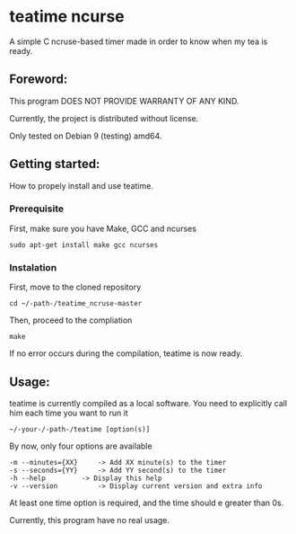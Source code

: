 # teatime ncurse

A simple C ncruse-based timer made in order to know when my tea is ready.

## Foreword:
This program DOES NOT PROVIDE WARRANTY OF ANY KIND.

Currently, the project is distributed without license.

Only tested on Debian 9 (testing) amd64.

## Getting started:

How to propely install and use teatime.

### Prerequisite

First, make sure you have Make, GCC and ncurses

`sudo apt-get install make gcc ncurses`
### Instalation

First, move to the cloned repository

`cd ~/-path-/teatime_ncruse-master`

Then, proceed to the compliation

`make`

If no error occurs during the compilation, teatime is now ready.

## Usage:

teatime is currently compiled as a local software.
You need to explicitly call him each time you want to run it

`~/-your-/-path-/teatime [option(s)]`

By now, only four options are available

```
-m --minutes={XX}	  -> Add XX minute(s) to the timer
-s --seconds={YY}	  -> Add YY second(s) to the timer
-h --help		  -> Display this help
-v --version		  -> Display current version and extra info
```

At least one time option is required, and the time should e greater than 0s.

Currently, this program have no real usage.
